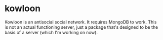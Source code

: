 # kowloon

Kowloon is an antisocial social network. It requires MongoDB to work. This is not an actual functioning server, just a package that's designed to be the basis of a server (which I'm working on now).

